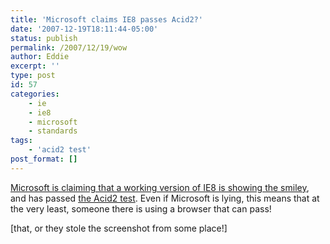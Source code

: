 ```yaml
---
title: 'Microsoft claims IE8 passes Acid2?'
date: '2007-12-19T18:11:44-05:00'
status: publish
permalink: /2007/12/19/wow
author: Eddie
excerpt: ''
type: post
id: 57
categories:
    - ie
    - ie8
    - microsoft
    - standards
tags:
    - 'acid2 test'
post_format: []
---
```

[Microsoft is claiming that a working version of IE8 is showing the smiley](http://blogs.msdn.com/ie/archive/2007/12/19/internet-explorer-8-and-acid2-a-milestone.aspx), and has passed [the Acid2 test](http://www.webstandards.org/action/acid2/). Even if Microsoft is lying, this means that at the very least, someone there is using a browser that can pass!

\[that, or they stole the screenshot from some place!\]